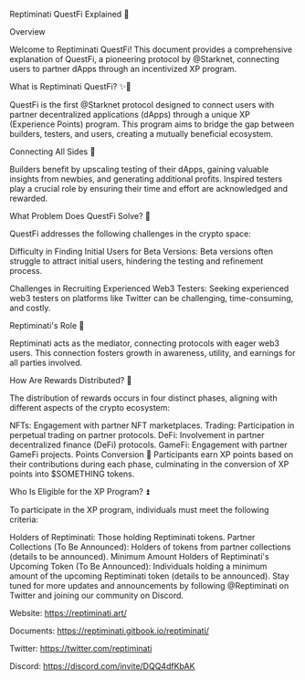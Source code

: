 Reptiminati QuestFi Explained 🚀

Overview

Welcome to Reptiminati QuestFi! This document provides a comprehensive explanation of QuestFi, a pioneering protocol by @Starknet, connecting users to partner dApps through an incentivized XP program.

What is Reptiminati QuestFi? ✨🧵

QuestFi is the first @Starknet protocol designed to connect users with partner decentralized applications (dApps) through a unique XP (Experience Points) program. This program aims to bridge the gap between builders, testers, and users, creating a mutually beneficial ecosystem.

Connecting All Sides 🛜

Builders benefit by upscaling testing of their dApps, gaining valuable insights from newbies, and generating additional profits. Inspired testers play a crucial role by ensuring their time and effort are acknowledged and rewarded.

What Problem Does QuestFi Solve? 🚩

QuestFi addresses the following challenges in the crypto space:

Difficulty in Finding Initial Users for Beta Versions: Beta versions often struggle to attract initial users, hindering the testing and refinement process.

Challenges in Recruiting Experienced Web3 Testers: Seeking experienced web3 testers on platforms like Twitter can be challenging, time-consuming, and costly.

Reptiminati's Role 🤝

Reptiminati acts as the mediator, connecting protocols with eager web3 users. This connection fosters growth in awareness, utility, and earnings for all parties involved.

How Are Rewards Distributed? 💯

The distribution of rewards occurs in four distinct phases, aligning with different aspects of the crypto ecosystem:

NFTs: Engagement with partner NFT marketplaces.
Trading: Participation in perpetual trading on partner protocols.
DeFi: Involvement in partner decentralized finance (DeFi) protocols.
GameFi: Engagement with partner GameFi projects.
Points Conversion 💱
Participants earn XP points based on their contributions during each phase, culminating in the conversion of XP points into $SOMETHING tokens.

Who Is Eligible for the XP Program? ⏫

To participate in the XP program, individuals must meet the following criteria:

Holders of Reptiminati: Those holding Reptiminati tokens.
Partner Collections (To Be Announced): Holders of tokens from partner collections (details to be announced).
Minimum Amount Holders of Reptiminati's Upcoming Token (To Be Announced): Individuals holding a minimum amount of the upcoming Reptiminati token (details to be announced).
Stay tuned for more updates and announcements by following @Reptiminati on Twitter and joining our community on Discord.

Website: https://reptiminati.art/

Documents: https://reptiminati.gitbook.io/reptiminati/

Twitter: https://twitter.com/reptiminati

Discord: https://discord.com/invite/DQQ4dfKbAK
